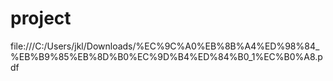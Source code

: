 # project

file:///C:/Users/jkl/Downloads/%EC%9C%A0%EB%8B%A4%ED%98%84_%EB%B9%85%EB%8D%B0%EC%9D%B4%ED%84%B0_1%EC%B0%A8.pdf
